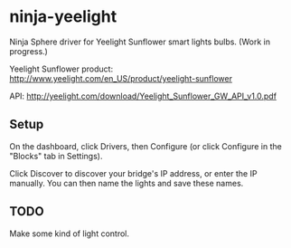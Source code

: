 ninja-yeelight
==============

Ninja Sphere driver for Yeelight Sunflower smart lights bulbs. (Work in progress.)


Yeelight Sunflower product: http://www.yeelight.com/en_US/product/yeelight-sunflower

API: http://yeelight.com/download/Yeelight_Sunflower_GW_API_v1.0.pdf

Setup
-----
On the dashboard, click Drivers, then Configure (or click Configure in the "Blocks" tab in Settings).

Click Discover to discover your bridge's IP address, or enter the IP manually.
You can then name the lights and save these names. 

TODO
----
Make some kind of light control.